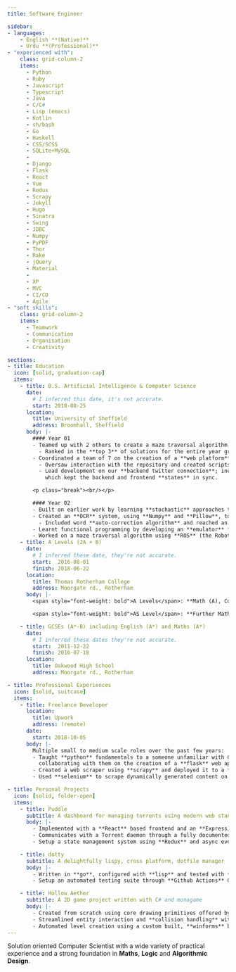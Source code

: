 ```yaml
---
title: Software Engineer

sidebar:
- languages:
    - English **(Native)**
    - Urdu **(Professional)**
- "experienced with":
    class: grid-column-2
    items:
      - Python
      - Ruby
      - Javascript
      - Typescript
      - Java
      - C/C#
      - Lisp (emacs)
      - Kotlin
      - sh/bash
      - Go
      - Haskell
      - CSS/SCSS
      - SQLite+MySQL
      -
      - Django
      - Flask
      - React
      - Vue
      - Redux
      - Scrapy
      - Jekyll
      - Hugo
      - Sinatra
      - Swing
      - JDBC
      - Numpy
      - PyPDF
      - Thor
      - Rake
      - jQuery
      - Material
      -
      - XP
      - MVC
      - CI/CD
      - Agile
- "soft skills":
    class: grid-column-2
    items:
      - Teamwork
      - Communication
      - Organisation
      - Creativity

sections:
- title: Education
  icon: [solid, graduation-cap]
  items:
    - title: B.S. Artificial Intelligence & Computer Science
      date:
        # I inferred this date, it's not accurate.
        start: 2018-08-25
      location:
        title: University of Sheffield
        address: Broomhall, Sheffield
      body: |-
        #### Year 01
        - Teamed up with 2 others to create a maze traversal algorithm for a robot in java
          - Ranked in the **top 3** of solutions for the entire year group
        - Coordinated a team of 7 on the creation of a **web platform** for a twitter based taxi service
          - Oversaw interaction with the repository and created scripts to **automate content generation**.
          - Lead development on our **backend twitter connection**; including an **asynchronous** update system
            which kept the backend and frontend **states** in sync.

        <p class="break"><br/></p>

        #### Year 02
        - Built on earlier work by learning **stochastic** approaches to solving **intractable** problems
        - Created an **OCR** system, using **Numpy** and **Pillow**, to read text from images
          - Included word **auto-correction algorithm** and reached an accuracy of **82%**
        - Learnt functional programming by developing an **emulator** for the Enigma Machine in **haskell**.
        - Worked on a maze traversal algorithm using **ROS** (the Robot Operating System).
    - title: A Levels (2A + B)
      date:
        # I inferred these date, they're not accurate.
        start:  2016-08-01
        finish: 2018-06-22
      location:
        title: Thomas Rotherham College
        address: Moorgate rd., Rotherham
      body: |-
        <span style="font-weight: bold">A Levels</span>: **Math (A), Computer Science (A), Physics (B)**

        <span style="font-weight: bold">AS Level</span>: **Further Mathematics (A), Biology (C)**

    - title: GCSEs (A*-B) including English (A*) and Maths (A*)
      date:
        # I inferred these dates they're not accurate.
        start:  2011-12-22
        finish: 2016-07-18
      location:
        title: Oakwood High School
        address: Moorgate rd., Rotherham

- title: Professional Experiences
  icon: [solid, suitcase]
  items:
    - title: Freelance Developer
      location:
        title: Upwork
        address: (remote)
      date:
        start: 2018-10-05
      body: |-
        Multiple small to medium scale roles over the past few years:
        - Taught **python** fundamentals to a someone unfamiliar with CS, later bringing them up to speed and
          collaborating with them on the creation of a **flask** web application
        - Created a web scraper using **scrapy** and deployed it to a **VPS** to periodically fetch updates
        - Used **selenium** to scrape dynamically generated content on a **GraphQL** backed web-app

- title: Personal Projects
  icon: [solid, folder-open]
  items:
    - title: Puddle
      subtitle: A dashboard for managing torrents using modern web standards
      body: |-
        - Implemented with a **React** based frontend and an **ExpressJS** backend (both in **Typescript**)
        - Communicates with a Torrent daemon through a fully documented **REST**ful API, and **Axios**
        - Setup a state management system using **Redux** and async event propagation using **Redux Thunks**

    - title: dotty
      subtitle: A delightfully lispy, cross platform, dotfile manager
      body: |-
        - Written in **go**, configured with **lisp** and tested with **ruby**
        - Setup an automated testing suite through **Github Actions** CI/CD

    - title: Hollow Aether
      subtitle: A 2D game project written with C# and monogame
      body: |-
        - Created from scratch using core drawing primitives offered by the **Monogame** API
        - Streamlined entity interaction and **collision handling** with a bespoke **Physics Engine**
        - Automated level creation using a custom built, **winforms** based, level editor
---
```


Solution oriented Computer Scientist with a wide variety of practical
experience and a strong foundation in **Maths**, **Logic** and **Algorithmic
Design**. <!-- Seeking to leverage solid skills in **collaboration**, **communication**
and **software development** as a **Software Engineer**. -->
